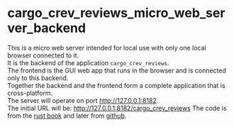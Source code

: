 # cargo_crev_reviews_micro_web_server_backend

This is a micro web server intended for local use with only one local browser connected to it.  
It is the backend of the application `cargo_crev_reviews`.  
The frontend is the GUI web app that runs in the browser and is connected only to this backend.  
Together the backend and the frontend form a complete application that is cross-platform.  
The server will operate on port <http://127.0.0.1:8182>.  
The initial URL will be: <http://127.0.0.1:8182/cargo_crev_reviews>
The code is from the [rust book](https://doc.rust-lang.org/book/ch20-01-single-threaded.html)
and later from [github](https://github.com/steveklabnik/simple-server).  
